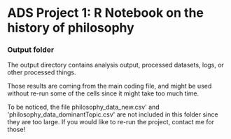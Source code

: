 # ADS Project 1:  R Notebook on the history of philosophy

### Output folder

The output directory contains analysis output, processed datasets, logs, or other processed things.

Those results are coming from the main coding file, and might be used without re-run some of the cells since it might take too much time.

To be noticed, the file philosophy_data_new.csv' and  'philosophy_data_dominantTopic.csv'  are not included in this folder since they are too large. If you would like to re-run the project, contact me for those!

